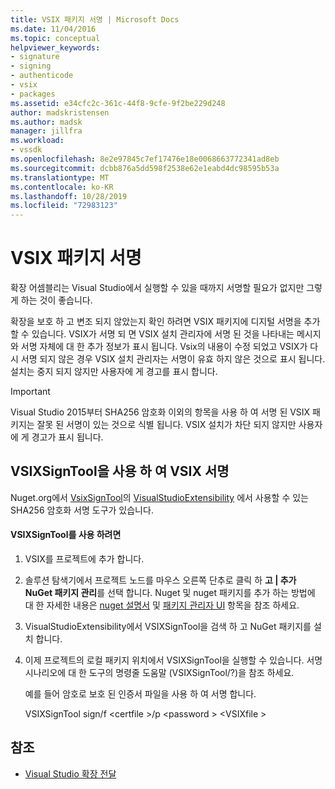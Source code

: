 ```yaml
---
title: VSIX 패키지 서명 | Microsoft Docs
ms.date: 11/04/2016
ms.topic: conceptual
helpviewer_keywords:
- signature
- signing
- authenticode
- vsix
- packages
ms.assetid: e34cfc2c-361c-44f8-9cfe-9f2be229d248
author: madskristensen
ms.author: madsk
manager: jillfra
ms.workload:
- vssdk
ms.openlocfilehash: 8e2e97845c7ef17476e18e0068663772341ad8eb
ms.sourcegitcommit: dcbb876a5dd598f2538e62e1eabd4dc98595b53a
ms.translationtype: MT
ms.contentlocale: ko-KR
ms.lasthandoff: 10/28/2019
ms.locfileid: "72983123"
---
```

# <a name="signing-vsix-packages"></a>VSIX 패키지 서명
확장 어셈블리는 Visual Studio에서 실행할 수 있을 때까지 서명할 필요가 없지만 그렇게 하는 것이 좋습니다.

 확장을 보호 하 고 변조 되지 않았는지 확인 하려면 VSIX 패키지에 디지털 서명을 추가할 수 있습니다. VSIX가 서명 되 면 VSIX 설치 관리자에 서명 된 것을 나타내는 메시지와 서명 자체에 대 한 추가 정보가 표시 됩니다. Vsix의 내용이 수정 되었고 VSIX가 다시 서명 되지 않은 경우 VSIX 설치 관리자는 서명이 유효 하지 않은 것으로 표시 됩니다. 설치는 중지 되지 않지만 사용자에 게 경고를 표시 합니다.

> [!IMPORTANT]
> Visual Studio 2015부터 SHA256 암호화 이외의 항목을 사용 하 여 서명 된 VSIX 패키지는 잘못 된 서명이 있는 것으로 식별 됩니다. VSIX 설치가 차단 되지 않지만 사용자에 게 경고가 표시 됩니다.

## <a name="signing-a-vsix-with-vsixsigntool"></a>VSIXSignTool을 사용 하 여 VSIX 서명
 Nuget.org에서 [VsixSignTool](https://www.nuget.org/packages/Microsoft.VSSDK.Vsixsigntool)의 [VisualStudioExtensibility](https://www.nuget.org/profiles/VisualStudioExtensibility) 에서 사용할 수 있는 SHA256 암호화 서명 도구가 있습니다.

#### <a name="to-use-the-vsixsigntool"></a>VSIXSignTool를 사용 하려면

1. VSIX를 프로젝트에 추가 합니다.

2. 솔루션 탐색기에서 프로젝트 노드를 마우스 오른쪽 단추로 클릭 하 **고 &#124; 추가 NuGet 패키지 관리**를 선택 합니다.  Nuget 및 nuget 패키지를 추가 하는 방법에 대 한 자세한 내용은 [nuget 설명서](/NuGet) 및 [패키지 관리자 UI](/NuGet/Tools/Package-Manager-UI) 항목을 참조 하세요.

3. VisualStudioExtensibility에서 VSIXSignTool을 검색 하 고 NuGet 패키지를 설치 합니다.

4. 이제 프로젝트의 로컬 패키지 위치에서 VSIXSignTool을 실행할 수 있습니다. 서명 시나리오에 대 한 도구의 명령줄 도움말 (VSIXSignTool/?)을 참조 하세요.

   예를 들어 암호로 보호 된 인증서 파일을 사용 하 여 서명 합니다.

   VSIXSignTool sign/f \<certfile >/p \<password > \<VSIXfile >

## <a name="see-also"></a>참조
- [Visual Studio 확장 전달](../extensibility/shipping-visual-studio-extensions.md)
